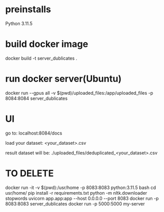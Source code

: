 # preinstalls
Python 3.11.5
# build docker image
docker build -t server_dublicates .
# run docker server(Ubuntu)
docker run --gpus all -v $(pwd)/uploaded_files:/app/uploaded_files -p 8084:8084 server_dublicates
# UI
go to: 
    localhost:8084/docs

load your dataset:
    <your_dataset>.csv

result dataset will be:
    ./uploaded_files/deduplicated_<your_dataset>.csv
    



# TO DELETE 
docker run -it -v $(pwd):/usr/home -p 8083:8083 python:3.11.5 bash
cd usr/home/
pip install -r requirements.txt
python -m nltk.downloader stopwords
uvicorn app.app:app --host 0.0.0.0 --port 8083
docker run -p 8083:8083 server_dublicates
docker run -p 5000:5000 my-server
